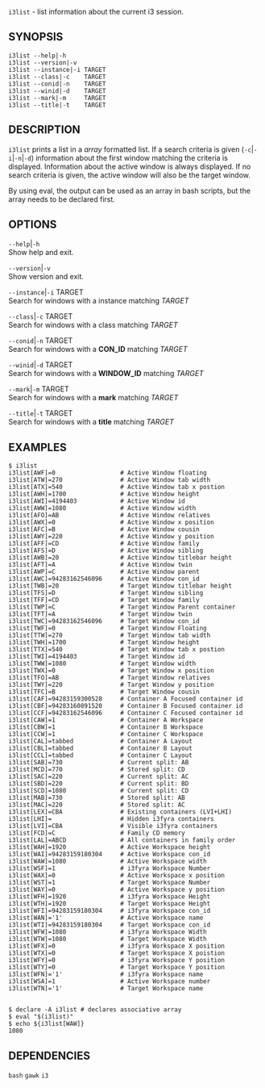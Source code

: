 `i3list` - list information about the current i3 session.

SYNOPSIS
--------
```text
i3list --help|-h
i3list --version|-v
i3list --instance|-i TARGET
i3list --class|-c    TARGET
i3list --conid|-n    TARGET
i3list --winid|-d    TARGET
i3list --mark|-m     TARGET
i3list --title|-t    TARGET
```

DESCRIPTION
-----------
`i3list` prints a list in a *array* formatted
list.  If a search criteria is given 
(`-c`|`-i`|`-n`|`-d`)  information about the first
window matching the criteria is displayed. 
Information about the active window is always
displayed.  If no search criteria is given,  the
active window will also be the target window.

By using eval,  the output can be used as an array in bash scripts,  but the array needs to be declared first.


OPTIONS
-------

`--help`|`-h`  
Show help and exit.

`--version`|`-v`  
Show version and exit.

`--instance`|`-i` TARGET  
Search for windows with a instance matching
*TARGET*

`--class`|`-c` TARGET  
Search for windows with a class matching *TARGET*

`--conid`|`-n` TARGET  
Search for windows with a **CON_ID** matching
*TARGET*

`--winid`|`-d` TARGET  
Search for windows with a **WINDOW_ID** matching
*TARGET*

`--mark`|`-m` TARGET  
Search for windows with a **mark** matching
*TARGET*

`--title`|`-t` TARGET  
Search for windows with a **title** matching
*TARGET* 

EXAMPLES
--------


```shell
$ i3list
i3list[AWF]=0                  # Active Window floating
i3list[ATW]=270                # Active Window tab width
i3list[ATX]=540                # Active Window tab x postion
i3list[AWH]=1700               # Active Window height
i3list[AWI]=4194403            # Active Window id
i3list[AWW]=1080               # Active Window width
i3list[AFO]=AB                 # Active Window relatives
i3list[AWX]=0                  # Active Window x position
i3list[AFC]=B                  # Active Window cousin
i3list[AWY]=220                # Active Window y position
i3list[AFF]=CD                 # Active Window family
i3list[AFS]=D                  # Active Window sibling
i3list[AWB]=20                 # Active Window titlebar height
i3list[AFT]=A                  # Active Window twin
i3list[AWP]=C                  # Active Window parent
i3list[AWC]=94283162546096     # Active Window con_id
i3list[TWB]=20                 # Target Window titlebar height
i3list[TFS]=D                  # Target Window sibling
i3list[TFF]=CD                 # Target Window family
i3list[TWP]=C                  # Target Window Parent container
i3list[TFT]=A                  # Target Window twin
i3list[TWC]=94283162546096     # Target Window con_id
i3list[TWF]=0                  # Target Window Floating
i3list[TTW]=270                # Target Window tab width
i3list[TWH]=1700               # Target Window height
i3list[TTX]=540                # Target Window tab x postion
i3list[TWI]=4194403            # Target Window id
i3list[TWW]=1080               # Target Window width
i3list[TWX]=0                  # Target Window x position
i3list[TFO]=AB                 # Target Window relatives
i3list[TWY]=220                # Target Window y position
i3list[TFC]=B                  # Target Window cousin
i3list[CAF]=94283159300528     # Container A Focused container id
i3list[CBF]=94283160891520     # Container B Focused container id
i3list[CCF]=94283162546096     # Container C Focused container id
i3list[CAW]=1                  # Container A Workspace
i3list[CBW]=1                  # Container B Workspace
i3list[CCW]=1                  # Container C Workspace
i3list[CAL]=tabbed             # Container A Layout
i3list[CBL]=tabbed             # Container B Layout
i3list[CCL]=tabbed             # Container C Layout
i3list[SAB]=730                # Current split: AB
i3list[MCD]=770                # Stored split: CD
i3list[SAC]=220                # Current split: AC
i3list[SBD]=220                # Current split: BD
i3list[SCD]=1080               # Current split: CD
i3list[MAB]=730                # Stored split: AB
i3list[MAC]=220                # Stored split: AC
i3list[LEX]=CBA                # Existing containers (LVI+LHI)
i3list[LHI]=                   # Hidden i3fyra containers
i3list[LVI]=CBA                # Visible i3fyra containers
i3list[FCD]=C                  # Family CD memory
i3list[LAL]=ABCD               # All containers in family order
i3list[WAH]=1920               # Active Workspace height
i3list[WAI]=94283159180304     # Active Workspace con_id
i3list[WAW]=1080               # Active Workspace width
i3list[WSF]=1                  # i3fyra Workspace Number
i3list[WAX]=0                  # Active Workspace x position
i3list[WST]=1                  # Target Workspace Number
i3list[WAY]=0                  # Active Workspace y position
i3list[WFH]=1920               # i3fyra Workspace Height
i3list[WTH]=1920               # Target Workspace Height
i3list[WFI]=94283159180304     # i3fyra Workspace con_id
i3list[WAN]='1'                # Active Workspace name
i3list[WTI]=94283159180304     # Target Workspace con_id
i3list[WFW]=1080               # i3fyra Workspace Width
i3list[WTW]=1080               # Target Workspace Width
i3list[WFX]=0                  # i3fyra Workspace X position
i3list[WTX]=0                  # Target Workspace X poistion
i3list[WFY]=0                  # i3fyra Workspace Y position
i3list[WTY]=0                  # Target Workspace Y position
i3list[WFN]='1'                # i3fyra Workspace name
i3list[WSA]=1                  # Active Workspace number
i3list[WTN]='1'                # Target Workspace name


$ declare -A i3list # declares associative array
$ eval "$(i3list)"
$ echo ${i3list[WAW]}
1080

```



DEPENDENCIES
------------
`bash`
`gawk`
`i3`



